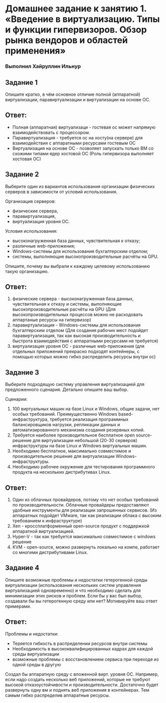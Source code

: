 # Домашнее задание к занятию 1. «Введение в виртуализацию. Типы и функции гипервизоров. Обзор рынка вендоров и областей применения»

### Выполнил Хайруллин Ильнур


## Задание 1
Опишите кратко, в чём основное отличие полной (аппаратной) виртуализации, паравиртуализации и виртуализации на основе ОС.

## Ответ:
- Полная (аппаратная) виртуализаци - гостевая ос может напрямую взаимодействовать с процессором. 
- Паравиртуализация - требуется ос на хосту(на сервере) для взаимодействия с аппаратными ресурсами гостевым ОС
- Виртуализация на основе ОС - позволяет запускать только ВМ со схожими типами ядер хостовой ОС (Роль гипервизора выполняет хостовая ОС)

## Задание 2 
Выберите один из вариантов использования организации физических серверов в зависимости от условий использования.

Организация серверов:

- физические сервера,
- паравиртуализация,
- виртуализация уровня ОС.

Условия использования:

- высоконагруженная база данных, чувствительная к отказу;
- различные web-приложения;
- Windows-системы для использования бухгалтерским отделом;
- системы, выполняющие высокопроизводительные расчёты на GPU.

Опишите, почему вы выбрали к каждому целевому использованию такую организацию.

## Ответ:

1. физические сервера - высоконагруженная база данных, чувствительная к отказу и системы, выполняющие высокопроизводительные расчёты на GPU (Для высокопроизводительных процессов можно не расходовать аппартаные ресурсы на гипервизор)
2. паравиртуализация - Windows-системы для использования бухгалтерским отделом (Для создания рабочих мест подойдет паравиртуализация, так как высокая производительность и быстрота взаимодействия с аппаратными ресурсами не требуется)
3. виртуализация уровня ОС - различные web-приложения (для отдельных приложений прекрасно подходят контейнеры, с помощью которых можно гибко распределить ресурсы внутри ос)

## Задание 3
Выберите подходящую систему управления виртуализацией для предложенного сценария. Детально опишите ваш выбор.

Сценарии:

1. 100 виртуальных машин на базе Linux и Windows, общие задачи, нет особых требований. Преимущественно Windows based-инфраструктура, требуется реализация программных балансировщиков нагрузки, репликации данных и автоматизированного механизма создания резервных копий.
2. Требуется наиболее производительное бесплатное open source-решение для виртуализации небольшой (20-30 серверов) инфраструктуры на базе Linux и Windows виртуальных машин.
3. Необходимо бесплатное, максимально совместимое и производительное решение для виртуализации Windows-инфраструктуры.
4. Необходимо рабочее окружение для тестирования программного продукта на нескольких дистрибутивах Linux.

## Ответ:

1. Один из облачных провайдеров, потому что нет особых требований по производительности. Облачные провайдеры предоставляют удобные инструменты для реализации запрошенных сервисов. (Из аппаратных подойдет VMware, так как реализации облака с высоким требованием к инфраструктуре)
2. Xen - кроссплатформенный open-source продукт с поддержкой аппаратной виртуализацией.
3. Hyper-V - так как требуется максимально совместимое с windows решение
4. KVM - open-source, можно развернуть локально на компе, работает со многими дистрибутивами Linux.
## Задание 4
Опишите возможные проблемы и недостатки гетерогенной среды виртуализации (использования нескольких систем управления виртуализацией одновременно) и что необходимо сделать для минимизации этих рисков и проблем. Если бы у вас был выбор, создавали бы вы гетерогенную среду или нет? Мотивируйте ваш ответ примерами.

## Ответ:
Проблемы и недостатки:
- Теряется гибкость в распределении ресурсов внутри системы
- Необходимость в высококвалифицированных кадрах для каждой среды виртуализации
- возможные проблемы с восстановлением сервиса при переходе из одной среды в другую

Создал бы аппаратную среду с вложенной вирт. уровня ОС. Например, если надо создать несколько веб приложений, которые не требуют высокой отказоустойчивости и производительности. Достаточно будет развернуть одну вм и поднять веб приложения в контейнерах. Тем самым гибко распределив аппаратные ресурсы.
